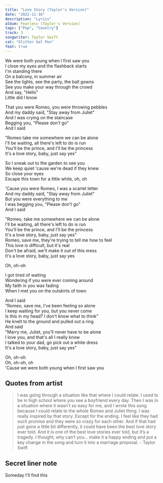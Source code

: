 ```yaml
---
title: "Love Story (Taylor's Version)"
date: "2022-11-16"
description: "Lyrics"
album: Fearless (Taylor's Version)
tags: ["Pop", "Country"]
track: 3
songwriter: Taylor Swift
cat: "Glitter Gel Pen"
feat: true
---
```


<p className="verse-one">
We were both young when I first saw you <br />
I close my eyes and the flashback starts <br />
I'm standing there <br />
On a balcony, in summer air <br />
See the lights, see the party, the ball gowns <br />
See you make your way through the crowd <br />
And say, "Hello" <br />
Little did I know <br />
</p>
<p className="pre-chorus">
That you were 
Romeo, you were throwing pebbles <br />
And my daddy said, "Stay away from Juliet" <br />
And I was crying on the staircase <br />
Begging you, "Please don't go" <br />
And I said <br />
</p>
<p className="chorus">
"Romeo take me somewhere we can be alone <br />
I'll be waiting, all there's left to do is run <br />
You'll be the prince, and I'll be the princess <br />
It's a love story, baby, just say yes" <br />
</p>
<p className="verse-two">
So I sneak out to the garden to see you <br />
We keep quiet 'cause we're dead if they knew <br />
So close your eyes <br />
Escape this town for a little while, oh, oh <br />
</p>
<p className="pre-chorus">
'Cause you were Romeo, I was a scarlet letter <br />
And my daddy said, "Stay away from Juliet" <br />
But you were everything to me <br />
I was begging you, "Please don't go" <br />
And I said <br />
</p>
<p className="chorus">
"Romeo, take me somewhere we can be alone <br />
I'll be waiting, all there's left to do is run <br />
You'll be the prince, and I'll be the princess <br />
It's a love story, baby, just say yes" <br />
Romeo, save me, they're trying to tell me how to feel <br />
This love is difficult, but it's real <br />
Don't be afraid, we'll make it out of this mess <br />
It's a love story, baby, just say yes <br />
</p>
<p className="post-chorus">
Oh, oh-oh <br />
</p>
<p className="bridge">
I got tired of waiting <br />
Wondering if you were ever coming around <br />
My faith in you was fading <br />
When I met you on the outskirts of town <br />
</p>
<p className="chorus">
And I said <br />
"Romeo, save me, I've been feeling so alone <br />
I keep waiting for you, but you never come <br />
Is this in my head? I don't know what to think" <br />
He knelt to the ground and pulled out a ring <br />
And said <br />
"Marry me, Juliet, you'll never have to be alone <br />
I love you, and that's all I really know <br />
I talked to your dad, go pick out a white dress <br />
It's a love story, baby, just say yes" <br />
</p>
<p className="outro">
Oh, oh-oh <br />
Oh, oh-oh, oh <br />
'Cause we were both young when I first saw you <br />
</p>

## Quotes from artist

<blockquote>
I was going through a situation like that where I could relate. I used to be in high school where you see a boyfriend every day. Then I was in a situation where it wasn’t so easy for me, and I wrote this song because I could relate to the whole Romeo and Juliet thing. I was really inspired by that story. Except for the ending. I feel like they had such promise and they were so crazy for each other. And if that had just gone a little bit differently, it could have been the best love story ever told. And it is one of the best love stories ever told, but it’s a tragedy. I thought, why can’t you… make it a happy ending and put a key change in the song and turn it into a marriage proposal. - Taylor Swift
</blockquote>

## Secret liner note

Someday I'll find this
